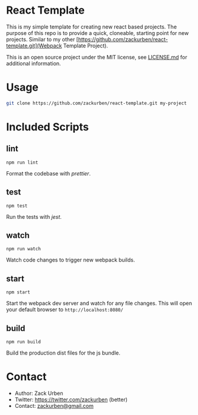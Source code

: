 # React Template

This is my simple template for creating new react based projects. The purpose of this repo is to provide a quick,
cloneable, starting point for new projects. Similar to my other [https://github.com/zackurben/react-template.git](Webpack Template Project).

This is an open source project under the MIT license, see [LICENSE.md](LICENSE.md) for additional information.

# Usage
```bash
git clone https://github.com/zackurben/react-template.git my-project
```

# Included Scripts

## lint
  `npm run lint` 
  
  Format the codebase with _prettier_.

## test
  `npm test`
  
  Run the tests with _jest_.

## watch
  `npm run watch`
  
  Watch code changes to trigger new webpack builds.

## start
  `npm start`

  Start the webpack dev server and watch for any file changes. This will open your default browser to `http://localhost:8080/`

## build
  `npm run build`

  Build the production dist files for the js bundle.

# Contact
  - Author: Zack Urben
  - Twitter: https://twitter.com/zackurben (better)
  - Contact: zackurben@gmail.com
